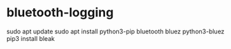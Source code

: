 # bluetooth-logging

sudo apt update
sudo apt install python3-pip bluetooth bluez python3-bluez
pip3 install bleak
